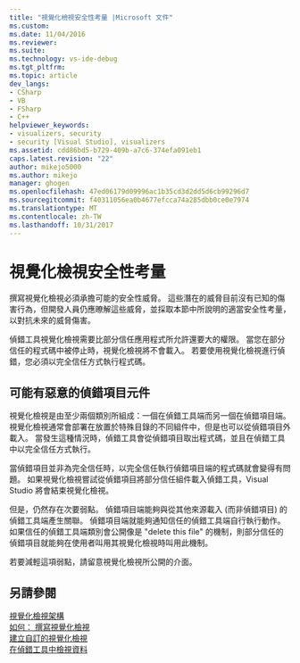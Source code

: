 ```yaml
---
title: "視覺化檢視安全性考量 |Microsoft 文件"
ms.custom: 
ms.date: 11/04/2016
ms.reviewer: 
ms.suite: 
ms.technology: vs-ide-debug
ms.tgt_pltfrm: 
ms.topic: article
dev_langs:
- CSharp
- VB
- FSharp
- C++
helpviewer_keywords:
- visualizers, security
- security [Visual Studio], visualizers
ms.assetid: cdd86bd5-b729-409b-a7c6-374efa091eb1
caps.latest.revision: "22"
author: mikejo5000
ms.author: mikejo
manager: ghogen
ms.openlocfilehash: 47ed06179d09996ac1b35cd3d2dd5d6cb99296d7
ms.sourcegitcommit: f40311056ea0b4677efcca74a285dbb0ce0e7974
ms.translationtype: MT
ms.contentlocale: zh-TW
ms.lasthandoff: 10/31/2017
---
```

# <a name="visualizer-security-considerations"></a>視覺化檢視安全性考量
撰寫視覺化檢視必須承擔可能的安全性威脅。 這些潛在的威脅目前沒有已知的傷害行為，但開發人員仍應暸解這些威脅，並採取本節中所說明的適當安全性考量，以對抗未來的威脅傷害。  
  
 偵錯工具視覺化檢視需要比部分信任應用程式所允許還要大的權限。 當您在部分信任的程式碼中被停止時，視覺化檢視將不會載入。 若要使用視覺化檢視進行偵錯，您必須以完全信任方式執行程式碼。  
  
## <a name="possible-malicious-debuggee-component"></a>可能有惡意的偵錯項目元件  
 視覺化檢視是由至少兩個類別所組成：一個在偵錯工具端而另一個在偵錯項目端。 視覺化檢視通常會部署在放置於特殊目錄的不同組件中，但是也可以從偵錯項目外載入。 當發生這種情況時，偵錯工具會從偵錯項目取出程式碼，並且在偵錯工具中以完全信任方式執行。  
  
 當偵錯項目並非為完全信任時，以完全信任執行偵錯項目端的程式碼就會變得有問題。 如果視覺化檢視嘗試從偵錯項目將部分信任組件載入偵錯工具，Visual Studio 將會結束視覺化檢視。  
  
 但是，仍然存在次要弱點。 偵錯項目端能夠與從其他來源載入 (而非偵錯項目) 的偵錯工具端產生關聯。 偵錯項目端就能夠通知信任的偵錯工具端自行執行動作。 如果信任的偵錯工具端類別會公開像是 "delete this file" 的機制，則部分信任的偵錯項目就能夠在使用者叫用其視覺化檢視時叫用此機制。  
  
 若要減輕這項弱點，請留意視覺化檢視所公開的介面。  
  
## <a name="see-also"></a>另請參閱  
 [視覺化檢視架構](../debugger/visualizer-architecture.md)   
 [如何： 撰寫視覺化檢視](../debugger/how-to-write-a-visualizer.md)   
 [建立自訂的視覺化檢視](../debugger/create-custom-visualizers-of-data.md)   
 [在偵錯工具中檢視資料](../debugger/viewing-data-in-the-debugger.md)